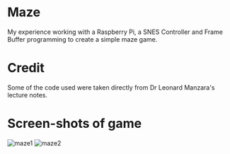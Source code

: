 # Maze
My experience working with a Raspberry Pi, a SNES Controller and Frame Buffer programming to create a simple maze game. 

# Credit
Some of the code used were taken directly from Dr Leonard Manzara's lecture notes.  

# Screen-shots of game  
![maze1](https://user-images.githubusercontent.com/15253336/50332136-6e292b80-04be-11e9-8604-d38dc82870e4.jpg)
![maze2](https://user-images.githubusercontent.com/15253336/50332155-7e410b00-04be-11e9-97bd-1006aae1b552.jpg)
